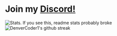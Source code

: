 # Join my [Discord!](https://discord.gg/sRGX5VRwzQ)

![Stats. If you see this, readme stats probably broke](https://github-readme-stats.vercel.app/api/top-langs/?username=p0rtL6&layout=compact&theme=onedark)
![DenverCoder1's github streak](https://github-readme-streak-stats.herokuapp.com/?user=p0rtL6&theme=white-gray)
